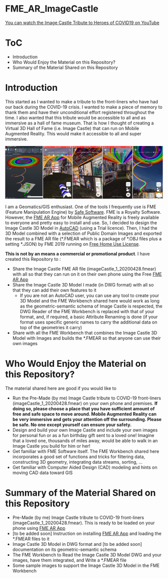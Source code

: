 # FME_AR_ImageCastle

[You can watch the Image Castle Tribute to Heroes of COVID19 on YouTube](https://youtu.be/vt8FQBUGrrc)

# ToC

* Introduction
* Who Would Enjoy the Material on this Repository?
* Summary of the Material Shared on this Repository

# Introduction

This started as I wanted to make a tribute to the front-liners who have had our back during the COVID-19 crisis. I wanted to make a piece of memory to thank them and have their unconditional effort registered throughout the time. I also wanted that this tribute would be accessible to all and as immersive as a hall of fame museum. That is how I thought of creating a Virtual 3D Hall of Fame (i.e. Image Castle) that can run on Mobile Augmented Reality. This would make it accessible to all and super immersive.

![](https://github.com/AlborzZamyadi/FME_AR_ImageCastle/blob/master/DOC/7.jpg)

I am a Geomatics/GIS enthusiast. One of the tools I frequently use is FME (Feature Manipulation Engine) by [Safe Software](https://www.safe.com). FME is a Royalty Software. However, the [FME AR App](https://apps.apple.com/ca/app/fme-ar/id1298762717) for Mobile Augmented Reality is freely available to everyone and pretty easy to install and use. So, I decided to design the Image Castle 3D Model in [AutoCAD](https://www.autodesk.ca/en/products/autocad/overview?plc=ACDIST&term=1-YEAR&support=ADVANCED&quantity=1) (using a Trial licence). Then, I had the 3D Model combined with a selection of Public Domain Images and exported the result to a FME AR file (*.FMEAR which is a package of *.OBJ files plus a setting *.JSON) by FME 2019 running on [Free Home Use License](https://www.safe.com/free-fme-licenses/home-use/).

**This is not by an means a commercial or promotional product**. I have created this Repository to :
* Share the Image Castle FME AR file (imageCastle_1_20200428.fmear) with all so that they can run on it on their own phone using the Free [FME AR App](https://apps.apple.com/ca/app/fme-ar/id1298762717)
* Share the Image Castle 3D Model I made (in DWG format) with all so that they can add their own features to it
  * If you are not an AutoCAD user, you can use any tool to create your 3D Model and the FME Workbench shared here would work as long as the geometric-semantic schema of Image Castle is respected, the DWG Reader of the FME Workbench is replaced with that of your format, and, if required, a basic Attribute Renaming is done (if your format uses specific generic names to carry the additional data on top of the geometries it carry)
* Share with all the FME Workbench that combines the Image Castle 3D Model with Images and builds the *.FMEAR so that anyone can use their own images

# Who Would Enjoy the Material on this Repository?

The material shared here are good if you would like to
* Run the Pre-Made (by me) Image Castle tribute to COVID-19 front-liners (imageCastle_1_20200428.fmear) on your own phone and premises. **If doing so, please choose a place that you have sufficient amount of free and safe space to move around. Mobile Augmented Reality can be very immersive and gets your attention off the surrounding. Please be safe. No one except yourself can ensure your safety.**
* Design and build your own Image Castle and include your own images for personal fun or as a fun birthday gift sent to a loved one! Imagine that a loved one, thousands of miles away, would be able to walk in an Image Castle you build for him or her!
* Get familiar with FME Software itself. The FME Workbench shared here incorporates a good set of functions and tricks for filtering data, constructing 3D geometry, integrating data streams, sorting, ...
* Get familiar with Computer Aided Design (CAD) modeling and hints on moving CAD data toward GIS

# Summary of the Material Shared on this Repository
* Pre-Made (by me) Image Castle tribute to COVID-19 front-liners (imageCastle_1_20200428.fmear). This is ready to be loaded on your phone using [FME AR App](https://apps.apple.com/ca/app/fme-ar/id1298762717)
* [to be added soon] Instruction on installing [FME AR App](https://apps.apple.com/ca/app/fme-ar/id1298762717) and loading the *.FMEAR files to it
* Image Castle 3D Model in DWG format and [to be added soon] documentation on its geometric-semantic schema
* The FME Workbench to Read the Image Castle 3D Model DWG and your images, have them integrated, and Write a *.FMEAR file
* Some sample images to support the Image Castle 3D Model in the FME Workbench

